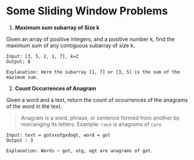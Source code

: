 # Some Sliding Window Problems
1. __Maximum sum subarray of Size k__
   
Given an array of positive integers, and a positive number k, find the maximum sum of any contiguous subarray of size k.
```
Input: [3, 5, 2, 1, 7], k=2
Output: 8
```  

```
Explanation: Here the subarray [1, 7] or [3, 5] is the sum of the maximum sum.
```
2.  __Count Occurrences of Anagram__
    
Given a word and a text, return the count of occurrences of the anagrams of the word in the text.
> Anagram is a word, phrase, or sentence formed from another by rearranging its letters. 
> Example: `race` is anagrams of `care`
```
Input: text = gotxxotgxdogt, word = got
Output : 3
```  

```
Explanation: Words — got, otg, ogt are anagrams of got.
```